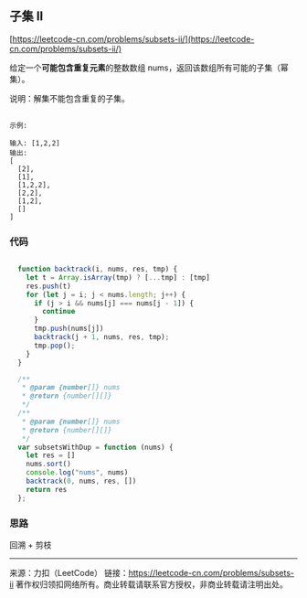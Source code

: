 ## 子集 II

[https://leetcode-cn.com/problems/subsets-ii/](https://leetcode-cn.com/problems/subsets-ii/)



给定一个**可能包含重复元素**的整数数组 nums，返回该数组所有可能的子集（幂集）。

说明：解集不能包含重复的子集。

```

示例:

输入: [1,2,2]
输出:
[
  [2],
  [1],
  [1,2,2],
  [2,2],
  [1,2],
  []
]
```


### 代码


```javascript

  function backtrack(i, nums, res, tmp) {
    let t = Array.isArray(tmp) ? [...tmp] : [tmp]
    res.push(t)
    for (let j = i; j < nums.length; j++) {
      if (j > i && nums[j] === nums[j - 1]) {
        continue
      }
      tmp.push(nums[j])
      backtrack(j + 1, nums, res, tmp);
      tmp.pop();
    }
  }

  /**
   * @param {number[]} nums
   * @return {number[][]}
   */
  /**
   * @param {number[]} nums
   * @return {number[][]}
   */
  var subsetsWithDup = function (nums) {
    let res = []
    nums.sort()
    console.log("nums", nums)
    backtrack(0, nums, res, [])
    return res
  };
```


### 思路


回溯 + 剪枝


------------




来源：力扣（LeetCode）
链接：https://leetcode-cn.com/problems/subsets-ii
著作权归领扣网络所有。商业转载请联系官方授权，非商业转载请注明出处。



